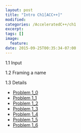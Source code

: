 ```yaml
---
layout: post
title: "Intro Ch1[ACC++]"
modified:
categories: /AcceleratedC++/ch1
excerpt:
tags: []
image:
  feature:
date: 2015-09-25T00:35:34-07:00
---
```

1.1 Input

1.2 Framing a name

1.3 Details

- [Problem 1_0](/acceleratedc++/ch1/problem-1_0)
- [Problem 1_1](/acceleratedc++/ch1/problem-1_1)
- [Problem 1_2](/acceleratedc++/ch1/problem-1_2)
- [Problem 1_3](/acceleratedc++/ch1/problem-1_3)
- [Problem 1_4](/acceleratedc++/ch1/problem-1_4)
- [Problem 1_5](/acceleratedc++/ch1/problem-1_5)
- [Problem 1_6](/acceleratedc++/ch1/problem-1_6)